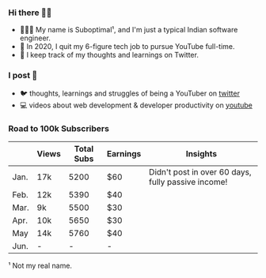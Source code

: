 ### Hi there 👋🏾
- 🤷🏾‍♂️ My name is Suboptimal¹, and I'm just a typical Indian software engineer.
- 💫 In 2020, I quit my 6-figure tech job to pursue YouTube full-time.
- 🧠 I keep track of my thoughts and learnings on Twitter.

### I post 📝
- 🐦 thoughts, learnings and struggles of being a YouTuber on  [twitter](https://twitter.com/SuboptimalEng)
- 💻 videos about web development & developer productivity on [youtube](https://youtube.com/SuboptimalEng)

<!-- - 🐦 short-form updates (and dank memes) on [twitter](https://twitter.com/SuboptimalEng) -->
<!-- - 📖 thoughts, learnings and struggles of being a YouTuber on [suboptimaleng.github.io](https://suboptimaleng.github.io) (deprecated) -->

### Road to 100k Subscribers

|      | Views | Total Subs | Earnings | Insights |
| ---- | ----- | ---------- | -------- | -------- |
| Jan. | 17k   | 5200       | $60      | Didn't post in over 60 days, fully passive income! |
| Feb. | 12k   | 5390       | $40      | |
| Mar. | 9k    | 5500       | $30      | |
| Apr. | 10k   | 5650       | $30      | |
| May  | 14k   | 5760       | $40      | |
| Jun. | -     | -          | -        | |

¹ Not my real name.

